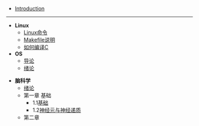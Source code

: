 * [Introduction](README.md)
---

* **Linux**
  * [Linux命令](post/OS/Linux命令.md)
  * [Makefile说明](post/OS/Makefile.md)
  * [如何编译C](post/OS/compile.md)
* **OS**
  * [导论](post/OS/操作系统：设计与实现.md)
  * [绪论](post/OS/绪论.md)

+ **脑科学**
     + [绪论](post/BrainScience/绪论.md)
     + 第一章 基础
        +  1.1[基础](post/BrainScience/1-1.md)
       +  1.2[神经元与神经递质](post/BrainScience/1-2.md)
     + 第二章
